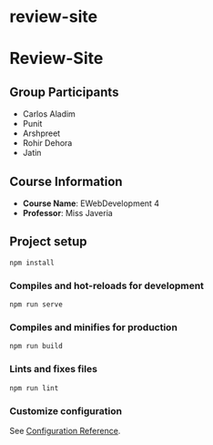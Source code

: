 # review-site

# Review-Site

## Group Participants
- Carlos Aladim  
- Punit  
- Arshpreet  
- Rohir Dehora  
- Jatin  

## Course Information
- **Course Name**: EWebDevelopment 4  
- **Professor**: Miss Javeria  

## Project setup
```
npm install
```

### Compiles and hot-reloads for development
```
npm run serve
```

### Compiles and minifies for production
```
npm run build
```

### Lints and fixes files
```
npm run lint
```

### Customize configuration
See [Configuration Reference](https://cli.vuejs.org/config/).
